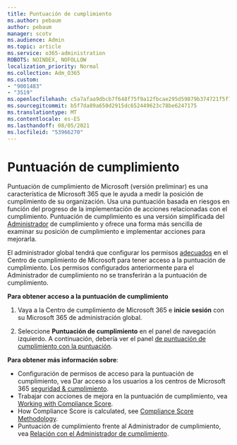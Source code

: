 ```yaml
---
title: Puntuación de cumplimiento
ms.author: pebaum
author: pebaum
manager: scotv
ms.audience: Admin
ms.topic: article
ms.service: o365-administration
ROBOTS: NOINDEX, NOFOLLOW
localization_priority: Normal
ms.collection: Adm_O365
ms.custom:
- "9001483"
- "3519"
ms.openlocfilehash: c5a7afaa9dbcb7f648f75f9a12fbcae295d59879b374721f5f7156b2d8c06d62
ms.sourcegitcommit: b5f7da89a650d2915dc652449623c78be6247175
ms.translationtype: MT
ms.contentlocale: es-ES
ms.lasthandoff: 08/05/2021
ms.locfileid: "53966270"
---
```

# <a name="compliance-score"></a>Puntuación de cumplimiento

Puntuación de cumplimiento de Microsoft (versión preliminar) es una característica de Microsoft 365 que le ayuda a medir la posición de cumplimiento de su organización. Usa una puntuación basada en riesgos en función del progreso de la implementación de acciones relacionadas con el cumplimiento.   Puntuación de cumplimiento es una versión simplificada del [Administrador](https://docs.microsoft.com/microsoft-365/compliance/compliance-manager-overview) de cumplimiento y ofrece una forma más sencilla de examinar su posición de cumplimiento e implementar acciones para mejorarla. 

El administrador global tendrá que configurar los permisos [adecuados](https://docs.microsoft.com/microsoft-365/security/office-365-security/permissions-in-the-security-and-compliance-center) en el Centro de cumplimiento de Microsoft para tener acceso a la puntuación de cumplimiento.  Los permisos configurados anteriormente para el Administrador de cumplimiento no se transferirán a la puntuación de cumplimiento.

**Para obtener acceso a la puntuación de cumplimiento**

1. Vaya a la Centro de cumplimiento de Microsoft 365 e **inicie sesión** con su Microsoft 365 de administración global.

2. Seleccione **Puntuación de cumplimiento** en el panel de navegación izquierdo. A continuación, debería ver el panel [de puntuación de cumplimiento con la puntuación](https://docs.microsoft.com/microsoft-365/compliance/compliance-score-setup#understand-the-compliance-score-dashboard).
 

**Para obtener más información sobre**:

- Configuración de permisos de acceso para la puntuación de cumplimiento, vea Dar acceso a los usuarios a los centros de Microsoft 365 [seguridad & cumplimiento](https://docs.microsoft.com/microsoft-365/security/office-365-security/grant-access-to-the-security-and-compliance-center).
- Trabajar con acciones de mejora en la puntuación de cumplimiento, vea  [Working with Compliance Score](https://docs.microsoft.com/microsoft-365/compliance/working-with-compliance-score).
- How Compliance Score is calculated, see [Compliance Score Methodology](https://docs.microsoft.com/microsoft-365/compliance/compliance-score-methodology).
- Puntuación de cumplimiento frente al Administrador de cumplimiento, vea [Relación con el Administrador de cumplimiento](https://docs.microsoft.com/microsoft-365/compliance/compliance-score#relationship-to-compliance-manager).

